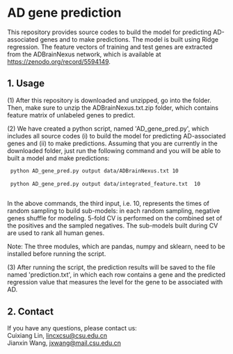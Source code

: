 # AD gene prediction
This repository provides source codes to build the model for predicting AD-associated genes and to make predictions. The model is built using Ridge regression. The feature vectors of training and test genes are extracted from the ADBrainNexus network, which is available at https://zenodo.org/record/5594149.

## 1. Usage
(1) After this repository is downloaded and unzipped, go into the folder. Then, make sure to unzip the ADBrainNexus.txt.zip folder, which contains feature matrix of unlabeled genes to predict.

(2) We have created a python script, named 'AD_gene_pred.py', which includes all source codes (i) to build the model for predicting AD-associated genes and (ii) to make predictions.
Assuming that you are currently in the downloaded folder, just run the following command and you will be able to built a model and make predictions:

```bash
 python AD_gene_pred.py output data/ADBrainNexus.txt 10
 
 python AD_gene_pred.py output data/integrated_feature.txt  10
 
 ```
In the above commands, the third input, i.e. 10, represents the times of random sampling to build sub-models: in each random sampling,  negative genes shuffle for modeling. 5-fold CV is performed on the combined set of the positives and the sampled negatives. The sub-models built during CV are used to rank all human genes.

Note: The three modules, which are pandas, numpy and sklearn, need to be installed before running the script. 

(3) After running the script, the prediction results will be saved to the file named 'prediction.txt', in which each row contains a gene and the predicted regression value that measures the level for the gene to be associated with AD.

## 2. Contact
If you have any questions, please contact us:<br>
Cuixiang Lin, lincxcsu@csu.edu.cn <br>
Jianxin Wang, jxwang@mail.csu.edu.cn<br>
